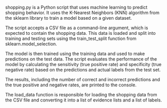 shopping.py is a Python script that uses machine learning to predict shopping behavior. It uses the K-Nearest Neighbors (KNN) algorithm from the sklearn library to train a model based on a given dataset.

The script accepts a CSV file as a command-line argument, which is expected to contain the shopping data. This data is loaded and split into training and testing sets using the train_test_split function from sklearn.model_selection.

The model is then trained using the training data and used to make predictions on the test data. The script evaluates the performance of the model by calculating the sensitivity (true positive rate) and specificity (true negative rate) based on the predictions and actual labels from the test set.

The results, including the number of correct and incorrect predictions and the true positive and negative rates, are printed to the console.

The load_data function is responsible for loading the shopping data from the CSV file and converting it into a list of evidence lists and a list of labels.
